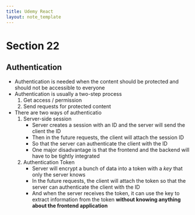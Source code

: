 ```yaml
---
title: Udemy React
layout: note_template
---
```


# Section 22

## Authentication

- Authentication is needed when the content should be protected and should not be accessible to everyone
- Authentication is usually a two-step process
  1. Get access / permission
  2. Send requests for protected content
- There are two ways of authenticatio
	1. Server-side session
		- Server creates a session with an ID and the server will send the client the ID
		- Then in the future requests, the client will attach the session ID
		- So that the server can authenticate the client with the ID
		- One major disadvantage is that the frontend and the backend will have to be tightly integrated
	2. Authentication Token
		- Server will encrypt a bunch of data into a token with a *key* that only the server knows
		- In the future requests, the client will attach the token so that the server can authenticate the client with the ID
		- And when the server receives the token, it can use the key to extract information from the token **without knowing anything about the frontend application**

